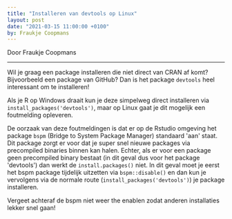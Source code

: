 ```yaml
---
title: "Installeren van devtools op Linux"
layout: post
date: "2021-03-15 11:00:00 +0100"
by: Fraukje Coopmans
---
```


Door Fraukje Coopmans

***

Wil je graag een package installeren die niet direct van CRAN af komt? Bijvoorbeeld een package van GitHub?
Dan is het package `devtools` heel interessant om te installeren!

Als je R op Windows draait kun je deze simpelweg direct installeren via `install_packages('devtools')`, maar op Linux gaat je dit mogelijk een foutmelding opleveren. 

De oorzaak van deze foutmeldingen is dat er op de Rstudio omgeving het package `bspm` (Bridge to System Package Manager) standaard 'aan' staat. Dit package zorgt er voor dat je super snel nieuwe packages via precompiled binaries binnen kan halen. Echter, als er voor een package geen precompiled binary bestaat (in dit geval dus voor het package 'devtools') dan werkt de `install.packages()` niet. In dit geval moet je eerst het bspm package tijdelijk uitzetten via
`bspm::disable()` en dan kun je vervolgens via de normale route (`install_packages('devtools')`) je package installeren.

Vergeet achteraf de bspm niet weer the enablen zodat anderen installaties lekker snel gaan!
